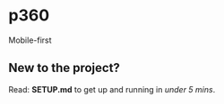 p360
====

Mobile-first 

## New to the project?

Read: **SETUP.md** to get up and running in *under 5 mins*.
